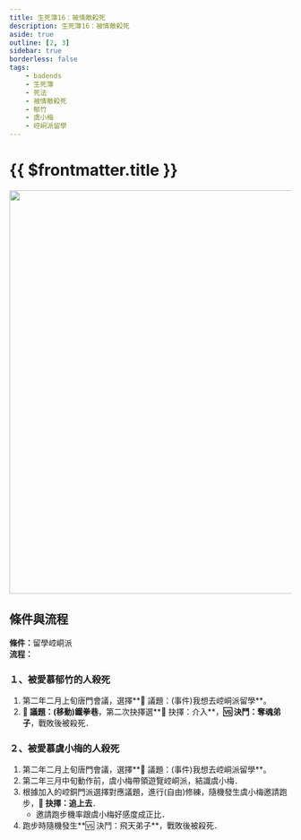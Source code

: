```yaml
---
title: 生死簿16：被情敵殺死
description: 生死簿16：被情敵殺死
aside: true
outline: [2, 3]
sidebar: true
borderless: false
tags:
    - badends
    - 生死簿
    - 死法
    - 被情敵殺死
    - 郁竹
    - 虞小梅
    - 崆峒派留學
---
```


# {{ $frontmatter.title }}

<img width="720" src="/images/badends/badend16.webp">

## 條件與流程

<b>條件：</b>留學崆峒派<br>
<b>流程：</b><br>

### １、被愛慕郁竹的人殺死

1. 第二年二月上旬唐門會議，選擇**📜 議題：(事件)我想去崆峒派留學**。
2. **📜 議題：(移動)鐵拳巷**，第二次抉擇選**📖 抉擇：介入**，**🆚 決鬥：奪魂弟子**，戰敗後被殺死．

### ２、被愛慕虞小梅的人殺死

1. 第二年二月上旬唐門會議，選擇**📜 議題：(事件)我想去崆峒派留學**。
2. 第二年三月中旬動作前，<Girl3Icon>虞小梅</Girl3Icon>帶領遊覽崆峒派，結識<Girl3Icon>虞小梅</Girl3Icon>．
3. 根據加入的崆銅門派選擇對應議題，進行(自由)修練，隨機發生<Girl3Icon>虞小梅</Girl3Icon>邀請跑步，**📖 抉擇：追上去**．
    - 邀請跑步機率跟<Girl3Icon>虞小梅</Girl3Icon>好感度成正比．
4. 跑步時隨機發生**🆚 決鬥：飛天弟子**，戰敗後被殺死．

